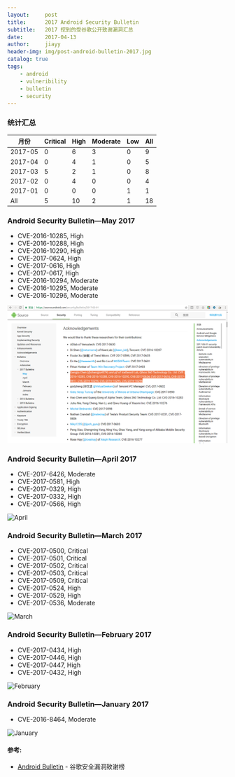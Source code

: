 ```yaml
---
layout:     post
title:      2017 Android Security Bulletin
subtitle:   2017 挖到的受谷歌公开致谢漏洞汇总
date:       2017-04-13
author:     jiayy
header-img: img/post-android-bulletin-2017.jpg
catalog: true
tags:
    - android
    - vulneribility
    - bulletin
    - security
---
```


### 统计汇总

<table><thead>
<tr>
<th>月份</th>
<th>Critical</th>
<th>High</th>
<th>Moderate</th>
<th>Low</th>
<th>All</th>
</tr>
</thead><tbody>
<tr>
<td>2017-05</td>
<td>0</td>
<td>6</td>
<td>3</td>
<td>0</td>
<td>9</td>
</tr>
<tr>
<td>2017-04</td>
<td>0</td>
<td>4</td>
<td>1</td>
<td>0</td>
<td>5</td>
</tr>
<tr>
<td>2017-03</td>
<td>5</td>
<td>2</td>
<td>1</td>
<td>0</td>
<td>8</td>
</tr>
<tr>
<td>2017-02</td>
<td>0</td>
<td>4</td>
<td>0</td>
<td>0</td>
<td>4</td>
</tr>
<tr>
<td>2017-01</td>
<td>0</td>
<td>0</td>
<td>0</td>
<td>1</td>
<td>1</td>
</tr>
<tr>
<td>All</td>
<td>5</td>
<td>10</td>
<td>2</td>
<td>1</td>
<td>18</td>
</tr>
</tbody></table>

### Android Security Bulletin—May 2017

* CVE-2016-10285, High 
* CVE-2016-10288, High
* CVE-2016-10290, High 
* CVE-2017-0624, High 
* CVE-2017-0616, High 
* CVE-2017-0617, High 
* CVE-2016-10294, Moderate 
* CVE-2016-10295, Moderate 
* CVE-2016-10296, Moderate

![May](../img/bulletin-20170501.png)

### Android Security Bulletin—April 2017

* CVE-2017-6426, Moderate
* CVE-2017-0581, High
* CVE-2017-0329, High
* CVE-2017-0332, High
* CVE-2017-0566, High

![April](https://cl.ly/3k1a1N1j2f3W/bulletin-20170401.png)

### Android Security Bulletin—March 2017

* CVE-2017-0500, Critical
* CVE-2017-0501, Critical
* CVE-2017-0502, Critical
* CVE-2017-0503, Critical
* CVE-2017-0509, Critical
* CVE-2017-0524, High
* CVE-2017-0529, High
* CVE-2017-0536, Moderate

![March](https://cl.ly/2H1X3I1y2W0g/bulletin-20170301.png)

### Android Security Bulletin—February 2017

* CVE-2017-0434, High 
* CVE-2017-0446, High 
* CVE-2017-0447, High 
* CVE-2017-0432, High

![February](https://cl.ly/0M2K0Z182i0D/bulletin-20170201.png)

### Android Security Bulletin—January 2017

* CVE-2016-8464, Moderate

![January](https://cl.ly/212V2k3M0T2D/bulletin-20170101.png)


#### 参考:

- [Android Bulletin](https://source.android.com/security/bulletin/) - 谷歌安全漏洞致谢榜
